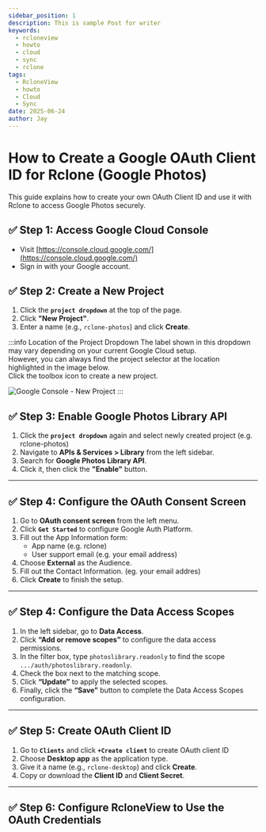 ```yaml
---
sidebar_position: 1
description: This is sample Post for writer
keywords:
  - rcloneview
  - howto
  - cloud
  - sync
  - rclone
tags:
  - RcloneView
  - howto
  - Cloud
  - Sync
date: 2025-06-24
author: Jay
---
```

# How to Create a Google OAuth Client ID for Rclone (Google Photos)

This guide explains how to create your own OAuth Client ID and use it with Rclone to access Google Photos securely.


## ✅ Step 1: Access Google Cloud Console

- Visit [https://console.cloud.google.com/](https://console.cloud.google.com/)
- Sign in with your Google account.


## ✅ Step 2: Create a New Project

1. Click the **`project dropdown`** at the top of the page.
2. Click **"New Project"**.
3. Enter a name (e.g., `rclone-photos`) and click **Create**.

:::info Location of the Project Dropdown
The label shown in this dropdown may vary depending on your current Google Cloud setup.  
However, you can always find the project selector at the location highlighted in the image below.  
Click the toolbox icon to create a new project.

<img src="/support/images/en/howto/cloud-storage-setting/google-console-new-project.png" alt="Google Console - New Project" class="img-small img-left" />
:::


## ✅ Step 3: Enable Google Photos Library API

1. Click the **`project dropdown`** again and select newly created project (e.g. rclone-photos)
2. Navigate to **APIs & Services > Library** from the left sidebar.
3. Search for **Google Photos Library API**.
4. Click it, then click the **"Enable"** button.

---

## ✅ Step 4: Configure the OAuth Consent Screen

1. Go to **OAuth consent screen** from the left menu.
2. Click **`Get Started`** to configure Google Auth Platform.
3. Fill out the App Information form:
   - App name (e.g. rclone)
   - User support email (e.g. your email address)
1. Choose **External** as the Audience.
2. Fill out the Contact Information. (eg. your email addres)
3. Click **Create** to finish the setup.


---

## ✅ Step 4: Configure the Data Access Scopes

1. In the left sidebar, go to **Data Access**.
2. Click **“Add or remove scopes”** to configure the data access permissions.
3. In the filter box, type `photoslibrary.readonly` to find the scope `.../auth/photoslibrary.readonly`.
4. Check the box next to the matching scope.
5. Click **“Update”** to apply the selected scopes.
6. Finally, click the **“Save”** button to complete the Data Access Scopes configuration.


---

## ✅ Step 5: Create OAuth Client ID

1. Go to **`Clients`** and click **`+Create client`**  to create OAuth client ID
2. Choose **Desktop app** as the application type.
3. Give it a name (e.g., `rclone-desktop`) and click **Create**.
4. Copy or download the **Client ID** and **Client Secret**.



---

## ✅ Step 6: Configure RcloneView to Use the OAuth Credentials

